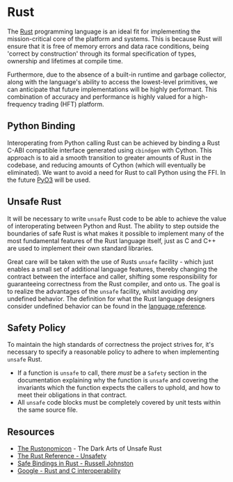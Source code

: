 # Rust

The [Rust](https://www.rust-lang.org/learn) programming language is an ideal fit for implementing the mission-critical core of the
platform and systems. This is because Rust will ensure that it is free of memory errors and
data race conditions, being 'correct by construction' through its formal specification of types, ownership
and lifetimes at compile time. 

Furthermore, due to the absence of a built-in runtime and garbage collector, along with the
language's ability to access the lowest-level primitives, we can anticipate that future implementations
will be highly performant. This combination of accuracy and performance is highly valued for a high-frequency
trading (HFT) platform.

## Python Binding

Interoperating from Python calling Rust can be achieved by binding a Rust C-ABI compatible interface generated using `cbindgen` with
Cython. This approach is to aid a smooth transition to greater amounts
of Rust in the codebase, and reducing amounts of Cython (which will eventually be eliminated). 
We want to avoid a need for Rust to call Python using the FFI. In the future [PyO3](https://github.com/PyO3/PyO3) will be used.

## Unsafe Rust

It will be necessary to write `unsafe` Rust code to be able to achieve the value
of interoperating between Python and Rust. The ability to step outside the boundaries of safe Rust is what makes it possible to
implement many of the most fundamental features of the Rust language itself, just as C and C++ are used to implement
their own standard libraries.

Great care will be taken with the use of Rusts `unsafe` facility - which just enables a small set of additional language features, thereby changing
the contract between the interface and caller, shifting some responsibility for guaranteeing correctness
from the Rust compiler, and onto us. The goal is to realize the advantages of the `unsafe` facility, whilst avoiding _any_ undefined behavior.
The definition for what the Rust language designers consider undefined behavior can be found in the [language reference](https://doc.rust-lang.org/stable/reference/behavior-considered-undefined.html).

## Safety Policy

To maintain the high standards of correctness the project strives for, it's necessary to specify a reasonable policy
to adhere to when implementing `unsafe` Rust.
- If a function is `unsafe` to call, there _must_ be a `Safety` section in the documentation explaining why the function is `unsafe`
and covering the invariants which the function expects the callers to uphold, and how to meet their obligations in that contract.
- All `unsafe` code blocks must be completely covered by unit tests within the same source file.

## Resources

- [The Rustonomicon](https://doc.rust-lang.org/nomicon/) - The Dark Arts of Unsafe Rust
- [The Rust Reference - Unsafety](https://doc.rust-lang.org/stable/reference/unsafety.html)
- [Safe Bindings in Rust - Russell Johnston](https://www.abubalay.com/blog/2020/08/22/safe-bindings-in-rust)
- [Google - Rust and C interoperability](https://www.chromium.org/Home/chromium-security/memory-safety/rust-and-c-interoperability/)
